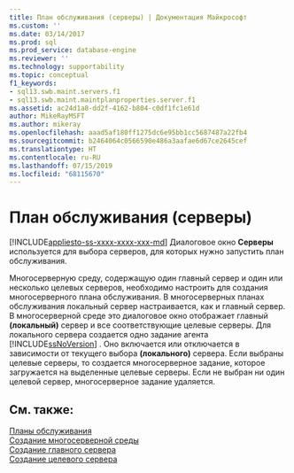 ```yaml
---
title: План обслуживания (серверы) | Документация Майкрософт
ms.custom: ''
ms.date: 03/14/2017
ms.prod: sql
ms.prod_service: database-engine
ms.reviewer: ''
ms.technology: supportability
ms.topic: conceptual
f1_keywords:
- sql13.swb.maint.servers.f1
- sql13.swb.maint.maintplanproperties.server.f1
ms.assetid: ac24d1a8-dd2f-4162-b804-c0df1fc1e61d
author: MikeRayMSFT
ms.author: mikeray
ms.openlocfilehash: aaad5af180ff1275dc6e95bb1cc5687487a22fb4
ms.sourcegitcommit: b2464064c0566590e486a3aafae6d67ce2645cef
ms.translationtype: HT
ms.contentlocale: ru-RU
ms.lasthandoff: 07/15/2019
ms.locfileid: "68115670"
---
```

# <a name="maintenance-plan-servers"></a>План обслуживания (серверы)
[!INCLUDE[appliesto-ss-xxxx-xxxx-xxx-md](../../includes/appliesto-ss-xxxx-xxxx-xxx-md.md)]
  Диалоговое окно **Серверы** используется для выбора серверов, для которых нужно запустить план обслуживания.  
  
 Многосерверную среду, содержащую один главный сервер и один или несколько целевых серверов, необходимо настроить для создания многосерверного плана обслуживания. В многосерверных планах обслуживания локальный сервер настраивается, как и главный сервер. В многосерверной среде это диалоговое окно отображает главный **(локальный)** сервер и все соответствующие целевые серверы. Для локального сервера создается одно задание агента [!INCLUDE[ssNoVersion](../../includes/ssnoversion-md.md)] . Оно включается или отключается в зависимости от текущего выбора **(локального)** сервера. Если выбраны целевые серверы, то создается многосерверное задание, которое загружается на выделенные целевые серверы. Если не выбран ни один целевой сервер, многосерверное задание удаляется.  
  
## <a name="see-also"></a>См. также:  
 [Планы обслуживания](../../relational-databases/maintenance-plans/maintenance-plans.md)   
 [Создание многосерверной среды](../../ssms/agent/create-a-multiserver-environment.md)   
 [Создание главного сервера](../../ssms/agent/make-a-master-server.md)   
 [Создание целевого сервера](../../ssms/agent/make-a-target-server.md)  
  
  
